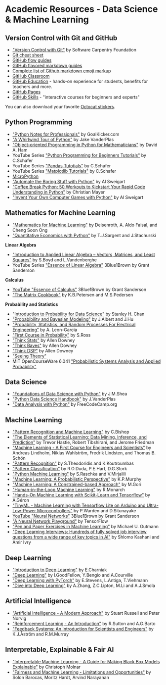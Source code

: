 # Academic Resources - Data Science & Machine Learning

<!-- PROJECT LOGO -->
<!-- <br />
<p align="center">
  <a href="https://github.com/catiaspsilva/GitHub-Education">
    <img src="images/Professortocat_v2.png" alt="Logo" width="150" height="150">
  </a> -->

<!--   <h3 align="center">The Basics of Machine Learning</h3> -->

<!--   <p align="center">
    The basics of machine learning to get you started!
  </p> -->
<!-- </p> -->

## Version Control with Git and GitHub
* ["Version Control with Git"](https://swcarpentry.github.io/git-novice/) by Software Carpentry Foundation
* [Git cheat sheet](https://education.github.com/git-cheat-sheet-education.pdf)
* [GitHub flow guides](https://enterprise.github.com/downloads/en/github-flow-cheatsheet.pdf)
* [GitHub flavored markdown guides](https://enterprise.github.com/downloads/en/markdown-cheatsheet.pdf)
* [Complete list of Github markdown emoji markup](https://gist.github.com/rxaviers/7360908)
* [GitHub Classroom](https://classroom.github.com/)
* [GitHub Education](https://education.github.com/) - hands-on experience for students, benefits for teachers and more.
* [GitHub Pages](https://pages.github.com/)
* [GitHub Skills](https://skills.github.com/) - "interactive courses for beginners and experts"

You can also download your favorite [Octocat stickers](https://octodex.github.com/).

## Python Programming
* ["Python Notes for Professionals"](https://books.goalkicker.com/PythonBook/) by GoalKicker.com
* ["A Whirlwind Tour of Python"](https://jakevdp.github.io/WhirlwindTourOfPython/) by Jake VanderPlas
* ["Object-oriented Programming in Python for Mathematicians"](https://object-oriented-python.github.io/index.html) by David A. Ham
* YouTube Series ["Python Programming for Beginners Tutorials"](https://www.youtube.com/playlist?list=PL-osiE80TeTskrapNbzXhwoFUiLCjGgY7) by C.Schafer
* YouTube Series ["Pandas Tutotials"](https://www.youtube.com/playlist?list=PL-osiE80TeTsWmV9i9c58mdDCSskIFdDS) by C.Schafer
* YouTube Series ["Matplotlib Tutorials"](https://www.youtube.com/playlist?list=PL-osiE80TeTvipOqomVEeZ1HRrcEvtZB_) by C.Schafer
* [MicroPython](https://micropython.org/)
* ["Automate the Boring Stuff with Python"](https://automatetheboringstuff.com/#toc) by Al Sweigart
* ["Coffee Break Python: 50 Workouts to Kickstart Your Rapid Code Understanding in Python"](https://rupert.id.au/python/PDF/2019_08_18_CoffeeBreakPython_paperback_version.pdf) by Christian Mayer
* ["Invent Your Own Computer Games with Python"](https://inventwithpython.com/invent4thed/) by Al Sweigart

## Mathematics for Machine Learning
* ["Mathematics for Machine Learning"](https://mml-book.github.io/) by Deisenroth, A. Aldo Faisal, and Cheng Soon Ong
* ["Quantitative Economics with Python"](https://python.quantecon.org/intro.html) by T.J.Sargent and J.Stachurski

**Linear Algebra**
* ["Introduction to Applied Linear Algebra – Vectors, Matrices, and Least Squares"](https://web.stanford.edu/~boyd/vmls/) by S.Boyd and L.Vandenberghe
* YouTube Series ["Essence of Linear Algebra"](https://www.youtube.com/playlist?list=PLZHQObOWTQDPD3MizzM2xVFitgF8hE_ab) 3Blue1Brown by Grant Sanderson

**Calculus**
* [YouTube "Essence of Calculus"](https://www.youtube.com/playlist?list=PLZHQObOWTQDMsr9K-rj53DwVRMYO3t5Yr) 3Blue1Brown by Grant Sanderson
* ["The Matrix Cookbook"](https://www.math.uwaterloo.ca/~hwolkowi/matrixcookbook.pdf) by K.B.Petersen and M.S.Pedersen

**Probability and Statistics**
* ["Introduction to Probability for Data Science"](https://probability4datascience.com/) by Stanley H. Chan
* ["Probabibility and Bayesian Modeling"](https://bayesball.github.io/BOOK/probability-a-measurement-of-uncertainty.html) by J.Albert and J.Hu
* ["Probability, Statistics, and Random Processes For Electrical Engineering"](https://www.pearson.com/us/higher-education/program/Leon-Garcia-Probability-Statistics-and-Random-Processes-For-Electrical-Engineering-3rd-Edition/PGM104866.html) by A. Leon-Garcia
* ["First Course in Probability"](https://www.pearson.com/us/higher-education/program/Ross-First-Course-in-Probability-A-10th-Edition/PGM1786065.html) by S.Ross
* ["Think Stats"](https://greenteapress.com/wp/think-stats-2e/) by Allen Downey
* ["Think Bayes"](https://greenteapress.com/wp/think-bayes/) by Allen Downey
* ["Think DSP"](https://greenteapress.com/wp/think-dsp/) by Allen Downey
* ["Seeing Theory"](https://seeing-theory.brown.edu/#firstPage)
* MIT OpenCourseWare 6.041 ["Probabilistic Systems Analysis and Applied Probability"](https://ocw.mit.edu/courses/electrical-engineering-and-computer-science/6-041-probabilistic-systems-analysis-and-applied-probability-fall-2010/video-lectures/)

## Data Science
* ["Foundations of Data Science with Python"](https://jmshea.github.io/Foundations-of-Data-Science-with-Python/intro.html) by J.M.Shea
* ["Python Data Science Handbook"](https://jakevdp.github.io/PythonDataScienceHandbook/) by J.VanderPlas
* ["Data Analysis with Python"](https://www.freecodecamp.org/learn/data-analysis-with-python/) by FreeCodeCamp.org

## Machine Learning
* ["Pattern Recognition and Machine Learning"](https://www.microsoft.com/en-us/research/people/cmbishop/prml-book/) by C.Bishop
* ["The Elements of Statistical Learning: Data Mining, Inference, and Prediction"](https://hastie.su.domains/ElemStatLearn/) by Trevor Hastie, Robert Tibshirani, and Jerome Friedman
* ["Machine Learning - A First Course for Engineers and Scientists"](https://smlbook.org/?_se=aXFiYWxuYXZlZEBnbWFpbC5jb20%3D) by Andreas Lindholm, Niklas Wahlström, Fredrik Lindsten, and Thomas B. Schön
* ["Pattern Recognition"](https://www.sciencedirect.com/book/9781597492720/pattern-recognition) by S.Theodoridis and K.Koutroumbas
* ["Pattern Classification"](https://www.wiley.com/en-us/Pattern+Classification%2C+2nd+Edition-p-9780471056690) by R.O.Duda, P.E.Hart, D.G.Stork
* ["Python Machine Learning"](https://github.com/rasbt/python-machine-learning-book-3rd-edition) by S.Raschka and V.Mirjalili
* ["Machine Learning: A Probabilistic Perspective"](https://mitpress.ublish.com/book/machine-learning-0#toc) by K.P.Murphy
* ["Machine Learning: A Constrained-based Approach"](https://www.elsevier.com/books/machine-learning/gori/978-0-08-100659-7) by M.Gori
* ["Human-in-the-Loop Machine Learning"](https://www.manning.com/books/human-in-the-loop-machine-learning#toc) by R.Monarch
* ["Hands-On Machine Learning with Scikit-Learn and Tensorflow"](https://github.com/ageron/handson-ml2) by A.Géron
* ["TinyML - Machine Learning with Tensorflow Lite on Arduino and Ultra-Low-Power Microcontrollers"](https://tinymlbook.com/) by P.Warden and D.Situnayake
* [YouTube "Neural Networks"](https://www.youtube.com/playlist?list=PLZHQObOWTQDNU6R1_67000Dx_ZCJB-3pi) 3Blue1Brown by Grant Sanderson
* ["A Neural Network Playground"](https://playground.tensorflow.org/#activation=tanh&regularization=L2&batchSize=10&dataset=circle&regDataset=reg-plane&learningRate=0.1&regularizationRate=0&noise=10&networkShape=2&seed=0.66302&showTestData=false&discretize=false&percTrainData=80&x=true&y=true&xTimesY=false&xSquared=false&ySquared=false&cosX=false&sinX=false&cosY=false&sinY=false&collectStats=false&problem=classification&initZero=false&hideText=false) by TensorFlow
* ["Pen and Paper Exercises in Machine Learning"](https://arxiv.org/abs/2206.13446) by Michael U. Gutmann
* ["Deep Learning Interviews: Hundreds of fully solved job interview questions from a wide range of key topics in AI"](https://arxiv.org/abs/2201.00650) by Shlomo Kashani and Amir Ivry

## Deep Learning
* ["Introduction to Deep Learning"](https://mitpress.ublish.com/book/introduction-to-deep-learning#tab-4497) by E.Charniak
* ["Deep Learning"](https://www.deeplearningbook.org/) by I.GoodFellow, Y.Bengio and A.Courville
* ["Deep Learning with PyTorch"](https://pytorch.org/assets/deep-learning/Deep-Learning-with-PyTorch.pdf) by E.Stevens, L.Antiga, T.Viehmann
* ["Dive into Deep Learning"](https://d2l.ai/) by A.Zhang, Z.C.Lipton, M.Li and A.J.Smola

## Artificial Intelligence
* ["Artificial Intelligence - A Modern Approach"](http://aima.cs.berkeley.edu/index.html) by Stuart Russell and Peter Norvig
* ["Reinforcement Learning - An Introduction"](http://www.incompleteideas.net/book/the-book-2nd.html) by R.Sutton and A.G.Barto
* ["Feedback Systems: An Introduction for Scientists and Engineers"](http://www.cds.caltech.edu/~murray/amwiki/index.php/Second_Edition) by K.J.Åström and R.M.Murray

## Interpretable, Explainable & Fair AI
* ["Interpretable Machine Learning - A Guide for Making Black Box Models Explainable"](https://christophm.github.io/interpretable-ml-book/) by Christoph Molnar
* ["Fairness and Machine Learning - Limitations and Opportunities"](https://fairmlbook.org/) by Solon Barocas, Moritz Hardt, Arvind Narayanan
